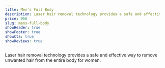 ```yaml
---
title: Men's Full Body
description: Laser hair removal technology provides a safe and effective way to remove unwanted hair from the entire body for women.
price: 950
slug: mens-full-body
showHeader: true
showFooter: true
showCta: true
showReviews: true
---
```


Laser hair removal technology provides a safe and effective way to remove unwanted hair from the entire body for women.

